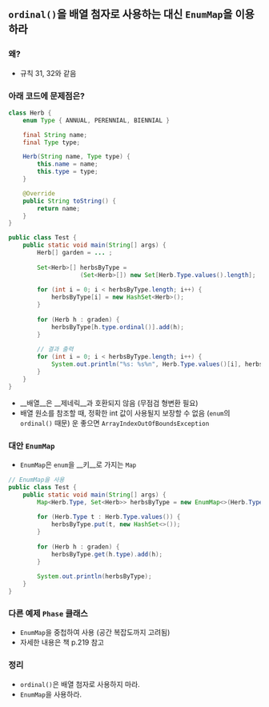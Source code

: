 ## `ordinal()`을 배열 첨자로 사용하는 대신 `EnumMap`을 이용하라

### 왜?

- 규칙 31, 32와 같음

### 아래 코드에 문제점은?

```Java
class Herb {
	enum Type { ANNUAL, PERENNIAL, BIENNIAL	}

	final String name;
	final Type type;

	Herb(String name, Type type) {
    	this.name = name;
    	this.type = type;
	}

	@Override
	public String toString() {
    	return name;
	}
}

public class Test {
	public static void main(String[] args) {
    	Herb[] garden = ... ;
    
    	Set<Herb>[] herbsByType =
        			(Set<Herb>[]) new Set[Herb.Type.values().length];
    
    	for (int i = 0; i < herbsByType.length; i++) {
        	herbsByType[i] = new HashSet<Herb>();
    	}
    
    	for (Herb h : graden) {
        	herbsByType[h.type.ordinal()].add(h);
    	}
    
    	// 결과 출력
    	for (int i = 0; i < herbsByType.length; i++) {
        	System.out.println("%s: %s%n", Herb.Type.values()[i], herbsByType[i]);
    	}
	}
}
```

- __배열__은 __제네릭__과 호환되지 않음 (무점검 형변환 필요)
- 배열 원소를 참조할 때, 정확한 int 값이 사용될지 보장할 수 없음 (`enum`의 `ordinal()` 때문)
  운 좋으면 `ArrayIndexOutOfBoundsException`

### 대안 `EnumMap`

- `EnumMap`은 `enum`을 __키__로 가지는 `Map`

```java
// EnumMap을 사용
public class Test {
	public static void main(String[] args) {
    	Map<Herb.Type, Set<Herb>> herbsByType = new EnumMap<>(Herb.Type.class);
    
    	for (Herb.Type t : Herb.Type.values()) {
        	herbsByType.put(t, new HashSet<>());
    	}
    
    	for (Herb h : graden) {
        	herbsByType.get(h.type).add(h);
    	}
    
    	System.out.println(herbsByType);
	}
}
```

### 다른 예제 `Phase` 클래스

- `EnumMap`을 중첩하여 사용 (공간 복잡도까지 고려됨)
- 자세한 내용은 책 p.219 참고

### 정리

- `ordinal()`은 배열 첨자로 사용하지 마라.
- `EnumMap`을 사용하라.